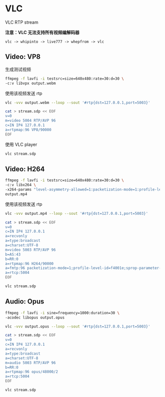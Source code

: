 # VLC

VLC RTP stream

**​注意：VLC 无法支持所有视频编解码器​​**

```
vlc -> whipinto -> live777 -> whepfrom -> vlc
```

## Video: VP8

生成测试视频

```bash
ffmpeg -f lavfi -i testsrc=size=640x480:rate=30:d=30 \
-c:v libvpx output.webm
```

使用该视频发送 rtp

```bash
vlc -vvv output.webm --loop --sout '#rtp{dst=127.0.0.1,port=5003}'
```

```bash
cat > stream.sdp << EOF
v=0
m=video 5004 RTP/AVP 96
c=IN IP4 127.0.0.1
a=rtpmap:96 VP8/90000
EOF
```

使用 VLC player

```bash
vlc stream.sdp
```

## Video: H264

```bash
ffmpeg -f lavfi -i testsrc=size=640x480:rate=30:d=30 \
-c:v libx264 \
-x264-params "level-asymmetry-allowed=1:packetization-mode=1:profile-level-id=42001f" \
output.mp4
```

使用该视频发送 rtp

```bash
vlc -vvv output.mp4 --loop --sout '#rtp{dst=127.0.0.1,port=5003}'
```

```bash
cat > stream.sdp << EOF
v=0
c=IN IP4 127.0.0.1
a=recvonly
a=type:broadcast
a=charset:UTF-8
m=video 5003 RTP/AVP 96
b=AS:43
b=RR:0
a=rtpmap:96 H264/90000
a=fmtp:96 packetization-mode=1;profile-level-id=f4001e;sprop-parameter-sets=Z/QAHpGbKBQHtgIgAAADACAAAAeB4sWywA==,aOvjxEhE;
a=rtcp:5004
EOF
```

```bash
vlc stream.sdp
```

## Audio: Opus

```bash
ffmpeg -f lavfi -i sine=frequency=1000:duration=30 \
-acodec libopus output.opus
```

```bash
vlc -vvv output.opus --loop --sout '#rtp{dst=127.0.0.1,port=5003}'
```

```bash
cat > stream.sdp << EOF
v=0
c=IN IP4 127.0.0.1
a=recvonly
a=type:broadcast
a=charset:UTF-8
m=audio 5003 RTP/AVP 96
b=RR:0
a=rtpmap:96 opus/48000/2
a=rtcp:5004
EOF
```

```bash
vlc stream.sdp
```

